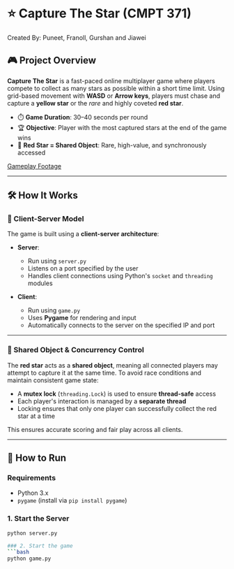 # ⭐ Capture The Star (CMPT 371)
Created By: Puneet, Franoll, Gurshan and Jiawei

## 🎮 Project Overview

**Capture The Star** is a fast-paced online multiplayer game where players compete to collect as many stars as possible within a short time limit. Using grid-based movement with **WASD** or **Arrow keys**, players must chase and capture a **yellow star** or the *rare* and highly coveted **red star**.

- ⏱️ **Game Duration**: 30–40 seconds per round  
- 🏆 **Objective**: Player with the most captured stars at the end of the game wins  
- 🌟 **Red Star = Shared Object**: Rare, high-value, and synchronously accessed

[Gameplay Footage](https://www.youtube.com/watch?v=mhVdACm6OCg)

---

## 🛠️ How It Works

### 🧩 Client-Server Model

The game is built using a **client-server architecture**:

- **Server**:  
  - Run using `server.py`
  - Listens on a port specified by the user
  - Handles client connections using Python's `socket` and `threading` modules

- **Client**:  
  - Run using `game.py`
  - Uses **Pygame** for rendering and input
  - Automatically connects to the server on the specified IP and port

---

### 🔄 Shared Object & Concurrency Control

The **red star** acts as a **shared object**, meaning all connected players may attempt to capture it at the same time. To avoid race conditions and maintain consistent game state:

- A **mutex lock** (`threading.Lock`) is used to ensure **thread-safe** access
- Each player's interaction is managed by a **separate thread**
- Locking ensures that only one player can successfully collect the red star at a time

This ensures accurate scoring and fair play across all clients.

---

## 🧪 How to Run

### Requirements
- Python 3.x
- `pygame` (install via `pip install pygame`)

### 1. Start the Server
```bash
python server.py 

### 2. Start the game
```bash
python game.py 

